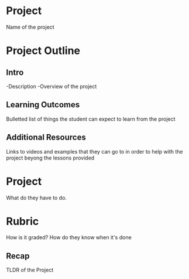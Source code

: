 # Project

Name of the project

# Project Outline #

## Intro ##

-Description
-Overview of the project

## Learning Outcomes ##

Bulletted list of things the student can expect to learn from the project

## Additional Resources ##

Links to videos and examples that they can go to in order to help with the project beyong the lessons provided

# Project #

What do they have to do. 

# Rubric #

How is it graded? How do they know when it's done

## Recap ##

TLDR of the Project

